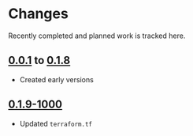 # Changes
Recently completed and planned work is tracked here.

## [0.0.1](.) to [0.1.8](.)
- Created early versions

## [0.1.9-1000](.)
- Updated `terraform.tf`
